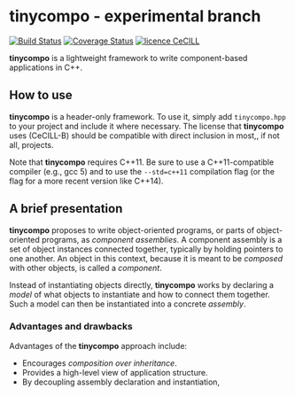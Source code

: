 # tinycompo - experimental branch

[![Build Status](https://travis-ci.org/vlanore/tinycompo.svg?branch=master)](https://travis-ci.org/vlanore/tinycompo) [![Coverage Status](https://coveralls.io/repos/github/vlanore/tinycompo/badge.svg?branch=experimental)](https://coveralls.io/github/vlanore/tinycompo?branch=experimental) [![licence CeCILL](https://img.shields.io/badge/license-CeCILL--B-blue.svg)](http://www.cecill.info/licences.en.html)

__tinycompo__ is a lightweight framework to write component-based applications in C++.

## How to use
__tinycompo__ is a header-only framework. To use it, simply add `tinycompo.hpp` to your project and include it where necessary. The license that __tinycompo__ uses (CeCILL-B) should be compatible with direct inclusion in most,, if not all, projects.

Note that __tinycompo__ requires C++11.
Be sure to use a C++11-compatible compiler (e.g., gcc 5) and to use the `--std=c++11` compilation flag (or the flag for a more recent version like C++14).

## A brief presentation
__tinycompo__ proposes to write object-oriented programs, or parts of object-oriented programs, as _component assemblies_.
A component assembly is a set of object instances connected together, typically by holding pointers to one another.
An object in this context, because it is meant to be _composed_ with other objects, is called a _component_.

Instead of instantiating objects directly, __tinycompo__ works by declaring a _model_ of what objects to instantiate and how to connect them together. Such a model can then be instantiated into a concrete _assembly_.

### Advantages and drawbacks
Advantages of the __tinycompo__ approach include:
* Encourages _composition over inheritance_.
* Provides a high-level view of application structure.
* By decoupling assembly declaration and instantiation, 
